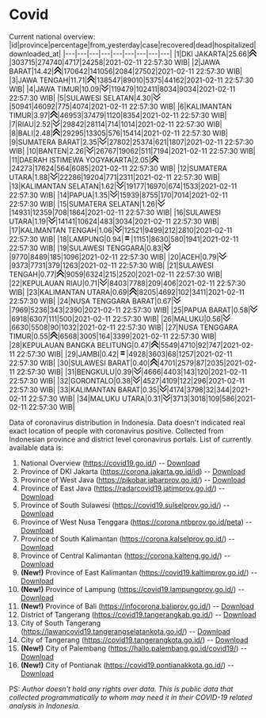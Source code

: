 # Covid
Current national overview:
|id|province|percentage|from_yesterday|case|recovered|dead|hospitalized|downloaded_at|
|---|---|---|---|---|---|---|---|---|
|1|DKI JAKARTA|25.66|![up](https://github.com/ariefrachmannn/covid/raw/master/img/rsz_img_186982.png)|303715|274740|4717|24258|2021-02-11 22:57:30 WIB|
|2|JAWA BARAT|14.42|![up](https://github.com/ariefrachmannn/covid/raw/master/img/rsz_img_186982.png)|170642|141056|2084|27502|2021-02-11 22:57:30 WIB|
|3|JAWA TENGAH|11.71|![up](https://github.com/ariefrachmannn/covid/raw/master/img/rsz_img_186982.png)|138547|89010|5375|44162|2021-02-11 22:57:30 WIB|
|4|JAWA TIMUR|10.09|![down](https://github.com/ariefrachmannn/covid/raw/master/img/rsz_down.png)|119479|102411|8034|9034|2021-02-11 22:57:30 WIB|
|5|SULAWESI SELATAN|4.30|![down](https://github.com/ariefrachmannn/covid/raw/master/img/rsz_down.png)|50941|46092|775|4074|2021-02-11 22:57:30 WIB|
|6|KALIMANTAN TIMUR|3.97|![up](https://github.com/ariefrachmannn/covid/raw/master/img/rsz_img_186982.png)|46953|37479|1120|8354|2021-02-11 22:57:30 WIB|
|7|RIAU|2.52|![down](https://github.com/ariefrachmannn/covid/raw/master/img/rsz_down.png)|29842|28114|714|1014|2021-02-11 22:57:30 WIB|
|8|BALI|2.48|![up](https://github.com/ariefrachmannn/covid/raw/master/img/rsz_img_186982.png)|29295|13305|576|15414|2021-02-11 22:57:30 WIB|
|9|SUMATERA BARAT|2.35|![down](https://github.com/ariefrachmannn/covid/raw/master/img/rsz_down.png)|27802|25374|621|1807|2021-02-11 22:57:30 WIB|
|10|BANTEN|2.26|![down](https://github.com/ariefrachmannn/covid/raw/master/img/rsz_down.png)|26767|19062|511|7194|2021-02-11 22:57:30 WIB|
|11|DAERAH ISTIMEWA YOGYAKARTA|2.05|![up](https://github.com/ariefrachmannn/covid/raw/master/img/rsz_img_186982.png)|24273|17624|564|6085|2021-02-11 22:57:30 WIB|
|12|SUMATERA UTARA|1.88|![down](https://github.com/ariefrachmannn/covid/raw/master/img/rsz_down.png)|22286|19204|771|2311|2021-02-11 22:57:30 WIB|
|13|KALIMANTAN SELATAN|1.62|![down](https://github.com/ariefrachmannn/covid/raw/master/img/rsz_down.png)|19177|16970|674|1533|2021-02-11 22:57:30 WIB|
|14|PAPUA|1.35|![down](https://github.com/ariefrachmannn/covid/raw/master/img/rsz_down.png)|15939|8755|170|7014|2021-02-11 22:57:30 WIB|
|15|SUMATERA SELATAN|1.26|![down](https://github.com/ariefrachmannn/covid/raw/master/img/rsz_down.png)|14931|12359|708|1864|2021-02-11 22:57:30 WIB|
|16|SULAWESI UTARA|1.19|![down](https://github.com/ariefrachmannn/covid/raw/master/img/rsz_down.png)|14141|10624|483|3034|2021-02-11 22:57:30 WIB|
|17|KALIMANTAN TENGAH|1.06|![down](https://github.com/ariefrachmannn/covid/raw/master/img/rsz_down.png)|12521|9499|212|2810|2021-02-11 22:57:30 WIB|
|18|LAMPUNG|0.94|![equal](https://github.com/ariefrachmannn/covid/raw/master/img/rsz_equal.png)|11151|8630|580|1941|2021-02-11 22:57:30 WIB|
|19|SULAWESI TENGGARA|0.83|![down](https://github.com/ariefrachmannn/covid/raw/master/img/rsz_down.png)|9770|8489|185|1096|2021-02-11 22:57:30 WIB|
|20|ACEH|0.79|![down](https://github.com/ariefrachmannn/covid/raw/master/img/rsz_down.png)|9373|7731|379|1263|2021-02-11 22:57:30 WIB|
|21|SULAWESI TENGAH|0.77|![up](https://github.com/ariefrachmannn/covid/raw/master/img/rsz_img_186982.png)|9059|6324|215|2520|2021-02-11 22:57:30 WIB|
|22|KEPULAUAN RIAU|0.71|![down](https://github.com/ariefrachmannn/covid/raw/master/img/rsz_down.png)|8403|7788|209|406|2021-02-11 22:57:30 WIB|
|23|KALIMANTAN UTARA|0.69|![up](https://github.com/ariefrachmannn/covid/raw/master/img/rsz_img_186982.png)|8205|4692|102|3411|2021-02-11 22:57:30 WIB|
|24|NUSA TENGGARA BARAT|0.67|![down](https://github.com/ariefrachmannn/covid/raw/master/img/rsz_down.png)|7969|5236|343|2390|2021-02-11 22:57:30 WIB|
|25|PAPUA BARAT|0.58|![down](https://github.com/ariefrachmannn/covid/raw/master/img/rsz_down.png)|6918|6307|111|500|2021-02-11 22:57:30 WIB|
|26|MALUKU|0.56|![down](https://github.com/ariefrachmannn/covid/raw/master/img/rsz_down.png)|6630|5508|90|1032|2021-02-11 22:57:30 WIB|
|27|NUSA TENGGARA TIMUR|0.55|![up](https://github.com/ariefrachmannn/covid/raw/master/img/rsz_img_186982.png)|6568|3005|164|3399|2021-02-11 22:57:30 WIB|
|28|KEPULAUAN BANGKA BELITUNG|0.47|![up](https://github.com/ariefrachmannn/covid/raw/master/img/rsz_img_186982.png)|5549|4710|92|747|2021-02-11 22:57:30 WIB|
|29|JAMBI|0.42|![equal](https://github.com/ariefrachmannn/covid/raw/master/img/rsz_equal.png)|4928|3603|68|1257|2021-02-11 22:57:30 WIB|
|30|SULAWESI BARAT|0.40|![up](https://github.com/ariefrachmannn/covid/raw/master/img/rsz_img_186982.png)|4701|2579|87|2035|2021-02-11 22:57:30 WIB|
|31|BENGKULU|0.39|![down](https://github.com/ariefrachmannn/covid/raw/master/img/rsz_down.png)|4666|4403|143|120|2021-02-11 22:57:30 WIB|
|32|GORONTALO|0.38|![down](https://github.com/ariefrachmannn/covid/raw/master/img/rsz_down.png)|4527|4109|122|296|2021-02-11 22:57:30 WIB|
|33|KALIMANTAN BARAT|0.35|![down](https://github.com/ariefrachmannn/covid/raw/master/img/rsz_down.png)|4174|3798|32|344|2021-02-11 22:57:30 WIB|
|34|MALUKU UTARA|0.31|![down](https://github.com/ariefrachmannn/covid/raw/master/img/rsz_down.png)|3713|3018|109|586|2021-02-11 22:57:30 WIB|

Data of coronavirus distribution in Indonesia. Data doesn't indicated real exact location of people with coronavirus positive. Collected from Indonesian province and district level coronavirus portals. List of currently available data is:
1. National Overview (https://covid19.go.id/) -- [Download](https://www.dropbox.com/s/66ly270fw4y76fx/covid_nasional.csv?dl=0)
2. Province of DKI Jakarta (https://corona.jakarta.go.id/id) -- [Download](https://riwayat-file-covid-19-dki-jakarta-jakartagis.hub.arcgis.com/)
3. Province of West Java (https://pikobar.jabarprov.go.id/) -- [Download](https://www.dropbox.com/s/alg0zp60fylq6cn/covid_jabar.csv?dl=0)
4. Province of East Java (https://radarcovid19.jatimprov.go.id/) -- [Download](https://www.dropbox.com/sh/e7vtgcnl4ckbvr4/AADo9UMRDZvrhHn66qTHZOvNa?dl=0)
5. Province of South Sulawesi (https://covid19.sulselprov.go.id/) -- [Download](https://www.dropbox.com/s/z5ek23lwcztj7z7/covid_sulsel.csv?dl=0)
6. Province of West Nusa Tenggara (https://corona.ntbprov.go.id/peta) -- [Download](https://www.dropbox.com/s/4p2k93n42xx0c00/covid_ntb.csv?dl=0)
7. Province of South Kalimantan (https://corona.kalselprov.go.id/) -- [Download](https://www.dropbox.com/sh/7aa2kvz8lb04pzz/AADH1Oj5oFMw2mp-D3JStPRsa?dl=0)
8. Province of Central Kalimantan (https://corona.kalteng.go.id/) -- [Download](https://www.dropbox.com/s/9q01v5r3ys2ozk4/covid_kalteng.csv?dl=0)
9. **(New!)** Province of East Kalimantan (https://covid19.kaltimprov.go.id/) -- [Download](https://www.dropbox.com/sh/qhpxj532nm80goa/AAB6ek_fp1__ieTR0TFQpfIga?dl=0)
10. **(New!)** Province of Lampung (https://covid19.lampungprov.go.id/) -- [Download](https://www.dropbox.com/s/ecuew6oa9kzwqwx/covid_lampung.csv?dl=0)
11. **(New!)** Province of Bali (https://infocorona.baliprov.go.id/) -- [Download](https://www.dropbox.com/sh/iceiwun4ufttmiu/AAC7dSRMpfTjPI1Lfzw-LeCUa?dl=0)
12. District of Tangerang (https://covid19.tangerangkab.go.id/) -- [Download](https://www.dropbox.com/sh/yxovyy6sy5bnz4p/AACZzVHinisKmz8oQWyQJ3nua?dl=0)
13. City of South Tangerang (https://lawancovid19.tangerangselatankota.go.id/) -- [Download](https://www.dropbox.com/s/zlvxo4ivswdzmle/covid_tangsel.csv?dl=0)
14. City of Tangerang (https://covid19.tangerangkota.go.id/) -- [Download](https://www.dropbox.com/s/e53224kvdrpjzy0/covid_tangkot.csv?dl=0)
15. **(New!)** City of Palembang (https://hallo.palembang.go.id/covid19/) -- [Download](https://www.dropbox.com/sh/oj17bhwhlpjht9e/AABZEG-OiaSaFvikATDx6coEa?dl=0)
16. **(New!)** City of Pontianak (https://covid19.pontianakkota.go.id/) -- [Download](https://www.dropbox.com/sh/66if3y4ly51j4sh/AADQ-zwLGa7Kz4ZzJgDw2-3na?dl=0)

PS: *Author doesn't hold any rights over data. This is public data that collected programmatically to whom may need it in their COVID-19 related analysis in Indonesia.*
